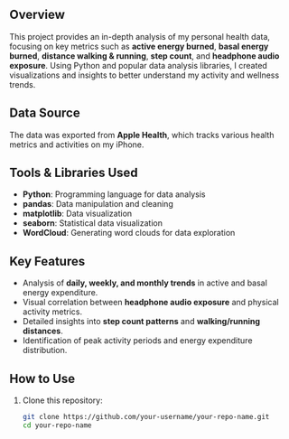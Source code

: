 ## Overview
This project provides an in-depth analysis of my personal health data, focusing on key metrics such as **active energy burned**, **basal energy burned**, **distance walking & running**, **step count**, and **headphone audio exposure**. Using Python and popular data analysis libraries, I created visualizations and insights to better understand my activity and wellness trends.

## Data Source
The data was exported from **Apple Health**, which tracks various health metrics and activities on my iPhone.

## Tools & Libraries Used
- **Python**: Programming language for data analysis
- **pandas**: Data manipulation and cleaning
- **matplotlib**: Data visualization
- **seaborn**: Statistical data visualization
- **WordCloud**: Generating word clouds for data exploration

## Key Features
- Analysis of **daily, weekly, and monthly trends** in active and basal energy expenditure.
- Visual correlation between **headphone audio exposure** and physical activity metrics.
- Detailed insights into **step count patterns** and **walking/running distances**.
- Identification of peak activity periods and energy expenditure distribution.

## How to Use
1. Clone this repository:
   ```bash
   git clone https://github.com/your-username/your-repo-name.git
   cd your-repo-name
